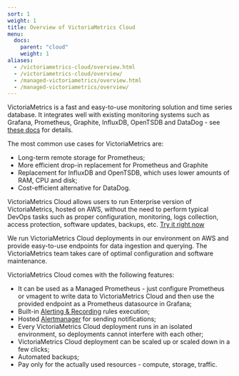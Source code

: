 ```yaml
---
sort: 1
weight: 1
title: Overview of VictoriaMetrics Cloud 
menu:
  docs:
    parent: "cloud"
    weight: 1
aliases:
  - /victoriametrics-cloud/overview.html
  - /victoriametrics-cloud/overview/
  - /managed-victoriametrics/overview.html
  - /managed-victoriametrics/overview/
---
```

VictoriaMetrics is a fast and easy-to-use monitoring solution and time series database. 
It integrates well with existing monitoring systems such as Grafana, Prometheus, Graphite, 
InfluxDB, OpenTSDB and DataDog - see [these docs](https://docs.victoriametrics.com/#how-to-import-time-series-data) for details. 

The most common use cases for VictoriaMetrics are:
* Long-term remote storage for Prometheus;
* More efficient drop-in replacement for Prometheus and Graphite
* Replacement for InfluxDB and OpenTSDB, which uses lower amounts of RAM, CPU and disk;
* Cost-efficient alternative for DataDog.

VictoriaMetrics Cloud allows users to run Enterprise version of VictoriaMetrics, hosted on AWS, without the need to perform typical 
DevOps tasks such as proper configuration, monitoring, logs collection, access protection, software updates, 
backups, etc. [Try it right now](https://cloud.victoriametrics.com/signUp?utm_source=website&utm_campaign=docs_overview)

We run VictoriaMetrics Cloud deployments in our environment on AWS and provide easy-to-use endpoints 
for data ingestion and querying. The VictoriaMetrics team takes care of optimal configuration and software 
maintenance.

VictoriaMetrics Cloud comes with the following features:

* It can be used as a Managed Prometheus - just configure Prometheus or vmagent to write data to VictoriaMetrics Cloud and then use the provided endpoint as a Prometheus datasource in Grafana;
* Built-in [Alerting & Recording](https://docs.victoriametrics.com/victoriametrics-cloud/alertmanager-setup-for-deployment/#configure-alerting-rules) rules execution;
* Hosted [Alertmanager](https://docs.victoriametrics.com/victoriametrics-cloud/alertmanager-setup-for-deployment/) for sending notifications;
* Every VictoriaMetrics Cloud deployment runs in an isolated environment, so deployments cannot interfere with each other;
* VictoriaMetrics Cloud deployment can be scaled up or scaled down in a few clicks;
* Automated backups;
* Pay only for the actually used resources - compute, storage, traffic.
